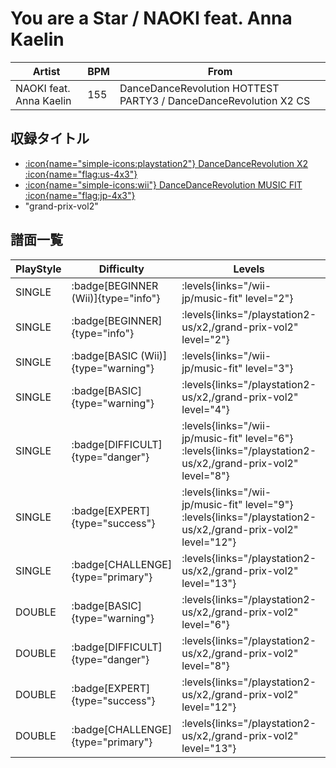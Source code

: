 # You are a Star / NAOKI feat. Anna Kaelin

|Artist|BPM|From|
|------|---|----|
|NAOKI feat. Anna Kaelin|155|DanceDanceRevolution HOTTEST PARTY3 / DanceDanceRevolution X2 CS|

## 収録タイトル

- [:icon{name="simple-icons:playstation2"} DanceDanceRevolution X2 :icon{name="flag:us-4x3"}](/playstation2-us/x2)
- [:icon{name="simple-icons:wii"} DanceDanceRevolution MUSIC FIT :icon{name="flag:jp-4x3"}](/wii-jp/music-fit)
- "grand-prix-vol2"

## 譜面一覧

|PlayStyle|Difficulty|Levels|Notes|Movie|
|---------|----------|------|-----|-----|
|SINGLE| :badge[BEGINNER (Wii)]{type="info"}| :levels{links="/wii-jp/music-fit" level="2"}|76/12||
|SINGLE| :badge[BEGINNER]{type="info"}| :levels{links="/playstation2-us/x2,/grand-prix-vol2" level="2"}|73/0||
|SINGLE| :badge[BASIC (Wii)]{type="warning"}| :levels{links="/wii-jp/music-fit" level="3"}|98/18||
|SINGLE| :badge[BASIC]{type="warning"}| :levels{links="/playstation2-us/x2,/grand-prix-vol2" level="4"}|108/24||
|SINGLE| :badge[DIFFICULT]{type="danger"}| :levels{links="/wii-jp/music-fit" level="6"} :levels{links="/playstation2-us/x2,/grand-prix-vol2" level="8"}|208/34||
|SINGLE| :badge[EXPERT]{type="success"}| :levels{links="/wii-jp/music-fit" level="9"} :levels{links="/playstation2-us/x2,/grand-prix-vol2" level="12"}|352/26||
|SINGLE| :badge[CHALLENGE]{type="primary"}| :levels{links="/playstation2-us/x2,/grand-prix-vol2" level="13"}|391/32||
|DOUBLE| :badge[BASIC]{type="warning"}| :levels{links="/playstation2-us/x2,/grand-prix-vol2" level="6"}|166/5||
|DOUBLE| :badge[DIFFICULT]{type="danger"}| :levels{links="/playstation2-us/x2,/grand-prix-vol2" level="8"}|212/13||
|DOUBLE| :badge[EXPERT]{type="success"}| :levels{links="/playstation2-us/x2,/grand-prix-vol2" level="12"}|318/7||
|DOUBLE| :badge[CHALLENGE]{type="primary"}| :levels{links="/playstation2-us/x2,/grand-prix-vol2" level="13"}|367/11||
